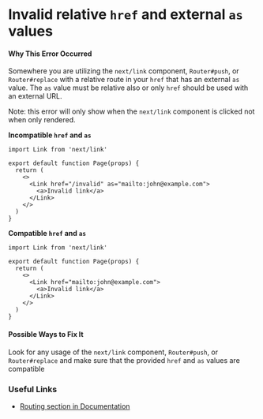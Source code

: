 Invalid relative `href` and external `as` values
================================================

#### Why This Error Occurred

Somewhere you are utilizing the `next/link` component, `Router#push`, or `Router#replace` with a relative route in your `href` that has an external `as` value. The `as` value must be relative also or only `href` should be used with an external URL.

Note: this error will only show when the `next/link` component is clicked not when only rendered.

**Incompatible `href` and `as`**

    import Link from 'next/link'

    export default function Page(props) {
      return (
        <>
          <Link href="/invalid" as="mailto:john@example.com">
            <a>Invalid link</a>
          </Link>
        </>
      )
    }

**Compatible `href` and `as`**

    import Link from 'next/link'

    export default function Page(props) {
      return (
        <>
          <Link href="mailto:john@example.com">
            <a>Invalid link</a>
          </Link>
        </>
      )
    }

#### Possible Ways to Fix It

Look for any usage of the `next/link` component, `Router#push`, or `Router#replace` and make sure that the provided `href` and `as` values are compatible

### Useful Links

-   [Routing section in Documentation](https://nextjs.org/docs/routing/introduction)
